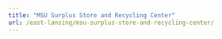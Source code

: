 ```yaml
---
title: "MSU Surplus Store and Recycling Center"
url: /east-lansing/msu-surplus-store-and-recycling-center/
---
```

